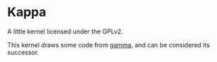 # Kappa

A little kernel licensed under the GPLv2.

This kernel draws some code from [gamma](https://github.com/theunamedguy/gamma), and can be considered its successor.
